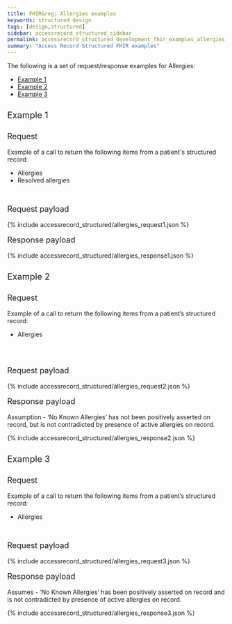 ```yaml
---
title: FHIR&reg; Allergies examples
keywords: structured design
tags: [design,structured]
sidebar: accessrecord_structured_sidebar
permalink: accessrecord_structured_development_fhir_examples_allergies.html
summary: "Access Record Structured FHIR examples"
---
```




The following is a set of request/response examples for Allergies:

<ul id="profileTabs" class="nav nav-tabs">
    <li class="active"><a class="noCrossRef" href="#example1" data-toggle="tab">Example 1</a></li>
    <li><a class="noCrossRef" href="#example2" data-toggle="tab">Example 2</a></li>
    <li><a class="noCrossRef" href="#example3" data-toggle="tab">Example 3</a></li>
</ul>
  <div class="tab-content">
<div role="tabpanel" class="tab-pane active" id="example1" markdown="1">

<p style="line-height: 2; font-size: 20px">Example 1</p>
<p style="line-height: 1; font-size: 18px">Request</p>

<p>Example of a call to return the following items from a patient's structured record:</p>

<ul>
  <li>Allergies</li>
  <li>Resolved allergies</li>
</ul>

<br>
<p style="line-height: 1; font-size: 18px">Request payload</p>

{% include accessrecord_structured/allergies_request1.json %}


<p style="line-height: 1; font-size: 18px">Response payload</p>

{% include accessrecord_structured/allergies_response1.json %}


</div>

<div role="tabpanel" class="tab-pane" id="example2">

<p style="line-height: 2; font-size: 20px">Example 2</p>
<p style="line-height: 1; font-size: 18px">Request</p>

<p>Example of a call to return the following items from a patient’s structured record:</p>

<ul>
  <li>Allergies</li>
</ul>

<br>
<br>
<p style="line-height: 1; font-size: 18px">Request payload</p>

{% include accessrecord_structured/allergies_request2.json %}


<p style="line-height: 1; font-size: 18px">Response payload</p>

<p>Assumption - ‘No Known Allergies’ has not been positively asserted on record, but is not contradicted by presence of active allergies on record.</p>

{% include accessrecord_structured/allergies_response2.json %}


</div>

<div role="tabpanel" class="tab-pane" id="example3">

<p style="line-height: 2; font-size: 20px">Example 3</p>
<p style="line-height: 1; font-size: 18px">Request</p>

<p>Example of a call to return the following items from a patient’s structured record:</p>

<ul>
  <li>Allergies</li>
</ul>

<br>
<p style="line-height: 1; font-size: 18px">Request payload</p>

{% include accessrecord_structured/allergies_request3.json %}

<p style="line-height: 1; font-size: 18px">Response payload</p>

<p>Assumes - ‘No Known Allergies’ has been positively asserted on record and is not contradicted by presence of active allergies on record.</p>

{% include accessrecord_structured/allergies_response3.json %}


</div>
</div>
